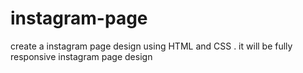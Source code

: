 # instagram-page
create a instagram page  design using HTML and CSS . it will be fully responsive instagram page design 
